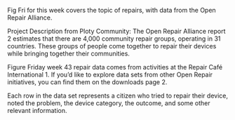 Fig Fri for this week covers the topic of repairs, with data from the Open Repair Alliance. 

Project Description from Ploty Community:
The Open Repair Alliance report 2 estimates that there are 4,000 community repair groups, operating in 31 countries. These groups of people come together to repair their devices while bringing together their communities.

Figure Friday week 43 repair data comes from activities at the Repair Café International 1. If you’d like to explore data sets from other Open Repair initiatives, you can find them on the downloads page 2.

Each row in the data set represents a citizen who tried to repair their device, noted the problem, the device category, the outcome, and some other relevant information.